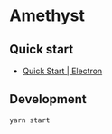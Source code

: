 # Amethyst

## Quick start
- [Quick Start | Electron](https://www.electronjs.org/docs/latest/tutorial/quick-start)

## Development
```bash
yarn start
```